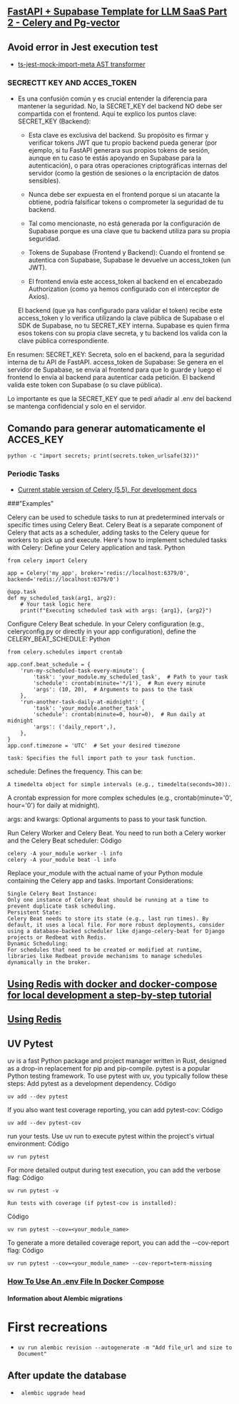 ## [FastAPI + Supabase Template for LLM SaaS Part 2 - Celery and Pg-vector](https://euclideanai.substack.com/p/fastapi-supabase-template-for-llm-941)


## Avoid error in Jest execution test

- [ts-jest-mock-import-meta AST transformer](https://github.com/ThomZz/ts-jest-mock-import-meta)


### SECRECTT KEY AND ACCES_TOKEN


- Es una confusión común y es crucial entender la diferencia para mantener la seguridad.
No, la SECRET_KEY del backend NO debe ser compartida con el frontend.
Aquí te explico los puntos clave:
SECRET_KEY (Backend):

    -   Esta clave es exclusiva del backend. Su propósito es firmar y verificar tokens JWT que tu propio backend pueda generar (por ejemplo, si tu FastAPI generara sus propios tokens de sesión, aunque en tu caso te estás apoyando en Supabase para la autenticación), o para otras operaciones criptográficas internas del servidor (como la gestión de sesiones o la encriptación de datos sensibles).

    - Nunca debe ser expuesta en el frontend porque si un atacante la obtiene, podría falsificar tokens o comprometer la seguridad de tu backend.

    - Tal como mencionaste, no está generada por la configuración de Supabase porque es una clave que tu backend utiliza para su propia seguridad.
    - Tokens de Supabase (Frontend y Backend):
        Cuando el frontend se autentica con Supabase, Supabase le devuelve un access_token (un JWT).
    
    - El frontend envía este access_token al backend en el encabezado Authorization (como ya hemos configurado con el interceptor de Axios).

  El backend (que ya has configurado para validar el token) recibe este access_token y lo verifica utilizando la clave pública de Supabase o el SDK de Supabase, no tu SECRET_KEY interna. Supabase es quien firma esos tokens con su propia clave secreta, y tu backend los valida con la clave pública correspondiente.

En resumen:
    SECRET_KEY: Secreta, solo en el backend, para la seguridad interna de tu API de FastAPI.
    access_token de Supabase: Se genera en el servidor de Supabase, se envía al frontend para que lo guarde y luego el frontend lo envía al backend para autenticar cada petición. El backend valida este token con Supabase (o su clave pública).

Lo importante es que la SECRET_KEY que te pedí añadir al .env del backend se mantenga confidencial y solo en el servidor.

## Comando para generar automaticamente el ACCES_KEY

`python -c "import secrets; print(secrets.token_urlsafe(32))"`


### Periodic Tasks

- [Current stable version of Celery (5.5). For development docs](https://docs.celeryq.dev/en/latest/userguide/periodic-tasks.html)


###"Examples"


Celery can be used to schedule tasks to run at predetermined intervals or specific times using Celery Beat. Celery Beat is a separate component of Celery that acts as a scheduler, adding tasks to the Celery queue for workers to pick up and execute.
Here's how to implement scheduled tasks with Celery: Define your Celery application and task.
Python

    from celery import Celery

    app = Celery('my_app', broker='redis://localhost:6379/0', backend='redis://localhost:6379/0')

    @app.task
    def my_scheduled_task(arg1, arg2):
        # Your task logic here
        print(f"Executing scheduled task with args: {arg1}, {arg2}")

Configure Celery Beat schedule.
In your Celery configuration (e.g., celeryconfig.py or directly in your app configuration), define the CELERY_BEAT_SCHEDULE:
Python

    from celery.schedules import crontab

    app.conf.beat_schedule = {
        'run-my-scheduled-task-every-minute': {
            'task': 'your_module.my_scheduled_task',  # Path to your task
            'schedule': crontab(minute='*/1'),  # Run every minute
            'args': (10, 20),  # Arguments to pass to the task
        },
        'run-another-task-daily-at-midnight': {
            'task': 'your_module.another_task',
            'schedule': crontab(minute=0, hour=0),  # Run daily at midnight
            'args': ('daily_report',),
        },
    }
    app.conf.timezone = 'UTC'  # Set your desired timezone

    task: Specifies the full import path to your task function.

schedule: Defines the frequency. This can be:

    A timedelta object for simple intervals (e.g., timedelta(seconds=30)).

A crontab expression for more complex schedules (e.g., crontab(minute='0', hour='0') for daily at midnight).

args: and kwargs: Optional arguments to pass to your task function.

Run Celery Worker and Celery Beat.
You need to run both a Celery worker and the Celery Beat scheduler:
Código

    celery -A your_module worker -l info
    celery -A your_module beat -l info

Replace your_module with the actual name of your Python module containing the Celery app and tasks.
Important Considerations:

    Single Celery Beat Instance:
    Only one instance of Celery Beat should be running at a time to prevent duplicate task scheduling.
    Persistent State:
    Celery Beat needs to store its state (e.g., last run times). By default, it uses a local file. For more robust deployments, consider using a database-backed scheduler like django-celery-beat for Django projects or Redbeat with Redis.
    Dynamic Scheduling:
    For schedules that need to be created or modified at runtime, libraries like Redbeat provide mechanisms to manage schedules dynamically in the broker.

## [Using Redis with docker and docker-compose for local development a step-by-step tutorial](https://geshan.com.np/blog/2022/01/redis-docker/)

## [Using Redis](https://docs.celeryq.dev/en/v5.5.3/getting-started/backends-and-brokers/redis.html)


## UV Pytest

uv is a fast Python package and project manager written in Rust, designed as a drop-in replacement for pip and pip-compile. pytest is a popular Python testing framework.
To use pytest with uv, you typically follow these steps: Add pytest as a development dependency.
Código

    uv add --dev pytest

If you also want test coverage reporting, you can add pytest-cov:
Código

    uv add --dev pytest-cov

run your tests.
Use uv run to execute pytest within the project's virtual environment:
Código

    uv run pytest

For more detailed output during test execution, you can add the verbose flag:
Código

    uv run pytest -v

    Run tests with coverage (if pytest-cov is installed):

Código

    uv run pytest --cov=<your_module_name>

To generate a more detailed coverage report, you can add the --cov-report flag:
Código

    uv run pytest --cov=<your_module_name> --cov-report=term-missing


### [How To Use An .env File In Docker Compose](https://www.warp.dev/terminus/docker-compose-env-file)


#### Information about Alembic migrations

# First recreations
- `uv run alembic revision --autogenerate -m "Add file_url and size to Document"` 


## After update the database
- ` alembic upgrade head`